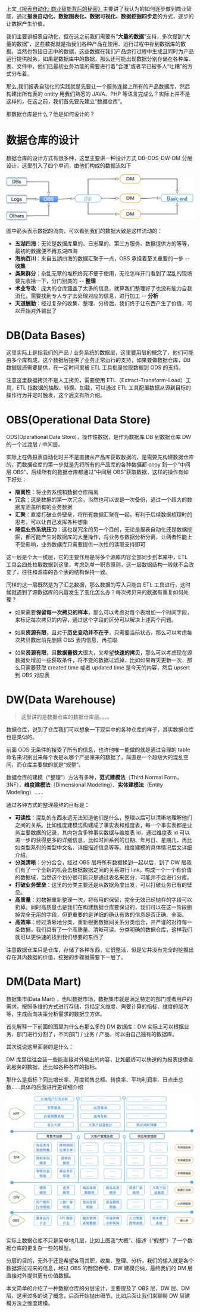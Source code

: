上文[《报表自动化: 商业智能背后的秘密》](https://www.coologic.cn/2020/02/1746/)主要讲了我认为的如何逐步做到商业智能，通过**报表自动化、数据图表化、数据可视化、数据挖掘四步走**的方式，逐步的让数据产生价值。

我们主要讲报表自动化，但在这之前我们需要有“**大量的数据**”支持，多次提到“大量的数据”，这些数据就是指我们各种产品在使用、运行过程中存到数据库的数据，当然也包括日志中的数据，这些数据在我们产品运行过程中生成且同时为产品运行提供服务，如果是数据库中的数据，那么还可能出现数据分别存储在各种库、表、文件中，他们已最初业务功能的需要进行着“合理”或者早已被多人“吐糟”的方式分布着。

那么,我们报表自动化的实践就是先要让一个服务连接上所有的产品数据库，然后构建出所有表的 entity 用我们熟悉的 JAVA、PHP 等语言完成么？实际上并不是这样的，在这之前，我们首先要先建立“数据仓库”。

那数据仓库是什么？他是如何设计的？

# 数据仓库的设计

数据仓库的设计方式有很多种，这里主要讲一种设计方式 DB-ODS-DW-DM 分层设计，这里引入了四个单词，由他们构成的数据流如下

![image-20200226203701292](pic/image-20200226203701292.png)

图中箭头表示数据的流向，可以看到我们的数据大致是这样流动的：

- **五湖四海**：无论是数据库里的、日志里的、第三方服务、数据提供方的等等，最初的数据便不再五湖四海
- **海纳百川**：来自五湖四海的数据汇聚于一点，OBS 承担着至关重要的一步 -- **收集**
- **类聚群分**：杂乱无章的堆积终究不便于使用，无论怎样开门看到了混乱的现场要先收拾一下，分门别类的 -- **整理**
- **术业专攻**：庞大的仓库涵盖了太多的信息，就算我们整理好了也没有能力自我消化，需要找到专人专才去处理对应的信息，进行加工 -- **分析**
- **天道酬勤**：经过复杂的收集、整理、分析后，我们终于让东西产生了价值，可以开始对外输出了

# DB(Data Bases)

这里实际上是指我们的产品 / 业务系统的数据层，这里要用层的概念了，他们可能由多个库构成，这个数据层提供了业务正常运行的支持，如果要做数据仓库，DB 数据层还需要提供，在一定时间里被 ETL 工具批量拉取数据到 ODS 的支持。

注意这里数据拷贝不是人工拷贝，需要使用 ETL（Extract-Transform-Load）工具，ETL 指数据的抽取、转换、加载，可以通过 ETL 工具配置数据从源到目标的操作行为并定时触发，这个后文有所介绍。

# OBS(Operational Data Store)

ODS(Operational Data Store)，操作性数据，是作为数据库 DB 到数据仓库 DW 的一个过渡层 / 中间层。

实际上在做报表自动化时并不是直接从产品库获取数据的，是需要先构建数据仓库的，而数据仓库的第一步就是先将所有的产品库的各种数据都 copy 到一个“中间层 OBS”，后续所有的数据仓库都通过“中间层 OBS”获取数据，这样的操作有如下好处：

-  **隔离性**：将业务系统和数据仓库隔离
- **冗余**：这是数据的第一次冗余，当然也可以说是一次备份，通过一个超大的数据库涵盖所有的业务数据
- **汇聚**：直接打破业务壁垒，将所有数据汇聚在一起，有利于后续数据梳理时的思考，可以让自己发挥各种想象
- **降低业务系统压力**：这也是冗余的另一个目的，无论是报表自动化还是数据挖掘，都可能产生对数据库的大量操作，将业务与数据分析分离，让两者性能上不受影响，业务数据库只需要提供一次性的读取支持即可

这一层是个大一统层，它的主要作用是将多个源库内容全部同步到本库中，ETL 工具会四处拉取数据到这里，考虑到单一职责原则，这一层数据结构一般就不会改变了，往往和源库的各个表的结构保持一致。

同样的这一层既然是为了汇总数据，那么数据的写入只能由 ETL 工具进行，这时候就遇到了源数据库的内容发生了变化怎么办？每次拷贝来的数据有重复如何处理？

- 如果需要**保留每一次拷贝的样本**，那么可以考虑对每个表增加一个时间字段，来标记每次拷贝的内容，通过这个字段的区分可以解决上述两个问题。

- 如果**资源有限**，且对于**历史变动并不在乎**，只需要当前状态，那么可以考虑每次拷贝数居前先删除 OBS 表内信息，再拉取
- 如果**资源有限**，且**数据量很大**很大，又希望**快速的拷贝**，那么可以考虑现在源数据处增加一些获取条件，将不变的数据过滤掉，比如如果每天更新一次，那么只需要获取 created time 或者 updated time 是今天的内容，然后 upsert 到 OBS 对应表

# DW(Data Warehouse)

> 这里讲的是数据仓库的数据仓库层。。。。

数据仓库，说到了仓库我们可以想象一下现实中的各种仓库的样子，其实数据仓库也是类似的。

前面 ODS 无条件的接受了所有的信息，也许他唯一能做的就是通过合理的 table 命名来识别出来每个表是从哪个产品库来的数据了，简直是一个超级大的混乱空间，而仓库主要做的就是“规整”。

数据仓库的建模（“整理”）方法有多种，**范式建模法**（Third Normal Form，3NF）、**维度建模法**（Dimensional Modeling）、**实体建模法**（Entity Modeling）……

通过各种方式的整理最终的目标是：

- **可读性**：混乱的东西永远无法知道他们是什么，整理以后可以清晰地理解他们之间的关系。比如维度建模法构建成了事实表和维度表，每一个事实表都是业务主要数据的记录，其内包含多种事实数据与维度表 id，通过维度表 id 可以进一步的获得更多的详细信息，比如时间系列的日期、年月日、星期几，再比如类型系列的类型中文名、详细描述信息等等。维度建模的具体情况后文详细介绍。
- **分类清晰**：分分合合，经过 OBS 层将所有数据揉到一起以后，到了 DW 层我们有了一个全新的机会去根据数据之间的关系进行 link，构成一个一个有价值的数据域，当然这个划分很可能只是通过表名来区分，可能并不会进行分库。
- **打破业务壁垒**：这里的分类主要还是从数据角度出发，可以打破业务已有的壁垒。
- **高质量**：对数据重新整理一次，将有用的保留，完全无效已经抛弃的字段可以扔掉。同时高质量也是我们在构建数据仓库要保证的，我们可以在这一阶段删掉完全无用的字段，但更重要的是详细的确认有效的信息是否正确、全面。
- **高效率**：经过清晰地分类，重新根据数据间关系分类组合，并严谨的对待每一条数据，我们具有了一个高质量、清晰可读、分类明确的数据仓库，这样我们就可以更快速的找到我们想要的东西了

注意数据仓库只是仓库，存储了各种东西，它很整洁，但是它并没有完全的挖掘出存在其内数据的价值，挖掘的步骤就需要下一层了。

# DM(Data Mart)

数据集市(Data Mart) ，也叫数据市场，数据集市就是满足特定的部门或者用户的需求，按照多维的方式进行存储，包括定义维度、需要计算的指标、维度的层次等，生成面向决策分析需求的数据立方体。

首先解释一下前面的图里为什么有那么多的 DM 数据库：DM 实际上可以根据业务、部门进行分割了，不同部门 / 业务 / 产品，可以由自己独有的数据库。

其次说说这里面装的是什么：

DM 库里往往会装一些能直接对外输出的内容，比如最终可以快速的为报表提供查询服务的数据，还比如各种各样的指标。

那什么是指标？同比增长率、月度销售总额、转换率、平均利润率、日点击总数……具体的后面进行更详细介绍

![image-20200226211739979](pic/image-20200226211739979.png)

实际上数据仓库不只是简单地几层，比如上图我“大概”、描述（“假想”）了一个数据仓库的更复杂一些的模型。

分层的目的，无外乎还是希望各司其职，收集、整理、分析，我们的输入就是各个数据源拉过来的信息，经过 OBS 的囫囵吞枣、DW 建模归纳，最终我们的 DM 层直接对外提供更有价值数据。

本文简单的介绍了一种数据仓库的分层设计，主要提及了 OBS 层、DW 层、DM 层，这里过多的说了概念，后面开始抛出细节。比如后面让我们来聊聊 DW 层建模方法之维度建模。


